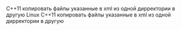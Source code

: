 С++11 копировать файлы указанные в xml из одной дирректории в другую
Linux С++11 копировать файлы указанные в xml из одной дирректории в другую
